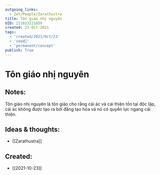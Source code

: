 ```yaml
---
outgoing_links:
  - Zet/People/Zarathustra
title: Tôn giáo nhị nguyên
UID: 211023221859
created: 23-Oct-2021
tags:
  - 'created/2021/Oct/23'
  - 'seed🥜'
  - 'permanent/concept'
publish: True
---
```

# Tôn giáo nhị nguyên

## Notes:
Tôn giáo nhị nguyên là tôn giáo cho rằng cái ác và cái thiện tồn tại độc lập, cái ác không được tạo ra bởi đấng tạo hóa và nó có quyền lực ngang cái thiện.

## Ideas & thoughts:
- [[Zarathustra]]


## Created:
- [[2021-10-23]]
